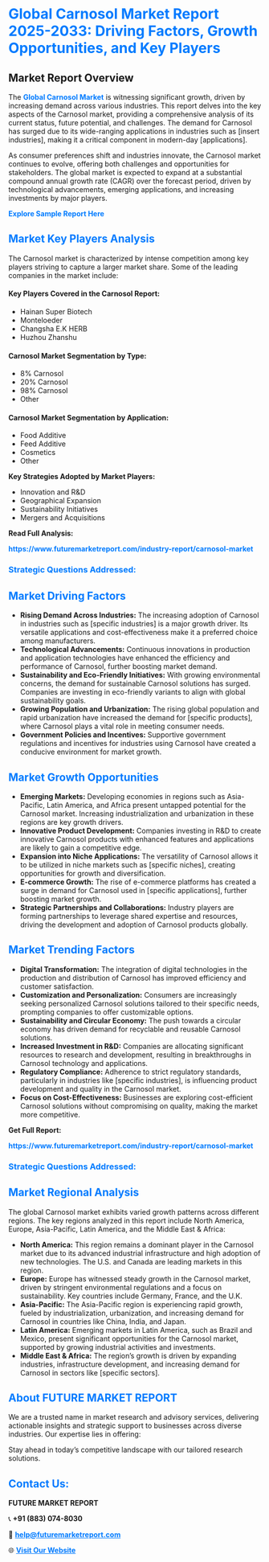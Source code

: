 <h1 style="color: #007BFF;">Global Carnosol Market Report 2025-2033: Driving Factors, Growth Opportunities, and Key Players</h1>

<section id="overview">
<h2>Market Report Overview</h2>
<p>The <a href="https://www.futuremarketreport.com/industry-report/carnosol-market" style="color: #007BFF; text-decoration: none;"><strong>Global Carnosol Market</strong></a> is witnessing significant growth, driven by increasing demand across various industries. This report delves into the key aspects of the Carnosol market, providing a comprehensive analysis of its current status, future potential, and challenges. The demand for Carnosol has surged due to its wide-ranging applications in industries such as [insert industries], making it a critical component in modern-day [applications].</p>
<p>As consumer preferences shift and industries innovate, the Carnosol market continues to evolve, offering both challenges and opportunities for stakeholders. The global market is expected to expand at a substantial compound annual growth rate (CAGR) over the forecast period, driven by technological advancements, emerging applications, and increasing investments by major players.</p>
</section>

<section id="overview">
<p><a href="https://www.futuremarketreport.com/request-sample/reportId=114669" style="color: #007BFF; text-decoration: none;"><strong>Explore Sample Report Here</strong></a></p>
</section>

<section id="key-players">
<h2 style="color: #007BFF;">Market Key Players Analysis</h2>
<p>The Carnosol market is characterized by intense competition among key players striving to capture a larger market share. Some of the leading companies in the market include:</p>
<h4>Key Players Covered in the Carnosol Report:</h4>
<ul><li>Hainan Super Biotech</li><li>Monteloeder</li><li>Changsha E.K HERB</li><li>Huzhou Zhanshu</li></ul>
<h4>Carnosol Market Segmentation by Type:</h4>
<ul><li>8% Carnosol</li><li>20% Carnosol</li><li>98% Carnosol</li><li>Other</li></ul>

<h4>Carnosol Market Segmentation by Application:</h4>
<ul><li>Food Additive</li><li>Feed Additive</li><li>Cosmetics</li><li>Other</li></ul>
<p><strong>Key Strategies Adopted by Market Players:</strong></p>
<ul>
<li>Innovation and R&D</li>
<li>Geographical Expansion</li>
<li>Sustainability Initiatives</li>
<li>Mergers and Acquisitions</li>
</ul>
</section>

<section>
<p><strong>Read Full Analysis: </strong></p><a href="https://www.futuremarketreport.com/industry-report/carnosol-market" style="color: #007BFF; text-decoration: none;"><strong>https://www.futuremarketreport.com/industry-report/carnosol-market</strong></a>
<h3 style="color: #007BFF;">Strategic Questions Addressed:</h3>
</section>

<section id="driving-factors">
<h2 style="color: #007BFF;">Market Driving Factors</h2>
<ul>
<li><strong>Rising Demand Across Industries:</strong> The increasing adoption of Carnosol in industries such as [specific industries] is a major growth driver. Its versatile applications and cost-effectiveness make it a preferred choice among manufacturers.</li>
<li><strong>Technological Advancements:</strong> Continuous innovations in production and application technologies have enhanced the efficiency and performance of Carnosol, further boosting market demand.</li>
<li><strong>Sustainability and Eco-Friendly Initiatives:</strong> With growing environmental concerns, the demand for sustainable Carnosol solutions has surged. Companies are investing in eco-friendly variants to align with global sustainability goals.</li>
<li><strong>Growing Population and Urbanization:</strong> The rising global population and rapid urbanization have increased the demand for [specific products], where Carnosol plays a vital role in meeting consumer needs.</li>
<li><strong>Government Policies and Incentives:</strong> Supportive government regulations and incentives for industries using Carnosol have created a conducive environment for market growth.</li>
</ul>
</section>

<section id="growth-opportunities">
<h2 style="color: #007BFF;">Market Growth Opportunities</h2>
<ul>
<li><strong>Emerging Markets:</strong> Developing economies in regions such as Asia-Pacific, Latin America, and Africa present untapped potential for the Carnosol market. Increasing industrialization and urbanization in these regions are key growth drivers.</li>
<li><strong>Innovative Product Development:</strong> Companies investing in R&D to create innovative Carnosol products with enhanced features and applications are likely to gain a competitive edge.</li>
<li><strong>Expansion into Niche Applications:</strong> The versatility of Carnosol allows it to be utilized in niche markets such as [specific niches], creating opportunities for growth and diversification.</li>
<li><strong>E-commerce Growth:</strong> The rise of e-commerce platforms has created a surge in demand for Carnosol used in [specific applications], further boosting market growth.</li>
<li><strong>Strategic Partnerships and Collaborations:</strong> Industry players are forming partnerships to leverage shared expertise and resources, driving the development and adoption of Carnosol products globally.</li>
</ul>
</section>

<section id="trending-factors">
<h2 style="color: #007BFF;">Market Trending Factors</h2>
<ul>
<li><strong>Digital Transformation:</strong> The integration of digital technologies in the production and distribution of Carnosol has improved efficiency and customer satisfaction.</li>
<li><strong>Customization and Personalization:</strong> Consumers are increasingly seeking personalized Carnosol solutions tailored to their specific needs, prompting companies to offer customizable options.</li>
<li><strong>Sustainability and Circular Economy:</strong> The push towards a circular economy has driven demand for recyclable and reusable Carnosol solutions.</li>
<li><strong>Increased Investment in R&D:</strong> Companies are allocating significant resources to research and development, resulting in breakthroughs in Carnosol technology and applications.</li>
<li><strong>Regulatory Compliance:</strong> Adherence to strict regulatory standards, particularly in industries like [specific industries], is influencing product development and quality in the Carnosol market.</li>
<li><strong>Focus on Cost-Effectiveness:</strong> Businesses are exploring cost-efficient Carnosol solutions without compromising on quality, making the market more competitive.</li>
</ul>
</section>

<section>
<p><strong>Get Full Report: </strong></p><a href="https://www.futuremarketreport.com/industry-report/carnosol-market" style="color: #007BFF; text-decoration: none;"><strong>https://www.futuremarketreport.com/industry-report/carnosol-market</strong></a>
<h3 style="color: #007BFF;">Strategic Questions Addressed:</h3>
</section>


<section id="regional-analysis">
<h2 style="color: #007BFF;">Market Regional Analysis</h2>
<p>The global Carnosol market exhibits varied growth patterns across different regions. The key regions analyzed in this report include North America, Europe, Asia-Pacific, Latin America, and the Middle East & Africa:</p>
<ul>
<li><strong>North America:</strong> This region remains a dominant player in the Carnosol market due to its advanced industrial infrastructure and high adoption of new technologies. The U.S. and Canada are leading markets in this region.</li>
<li><strong>Europe:</strong> Europe has witnessed steady growth in the Carnosol market, driven by stringent environmental regulations and a focus on sustainability. Key countries include Germany, France, and the U.K.</li>
<li><strong>Asia-Pacific:</strong> The Asia-Pacific region is experiencing rapid growth, fueled by industrialization, urbanization, and increasing demand for Carnosol in countries like China, India, and Japan.</li>
<li><strong>Latin America:</strong> Emerging markets in Latin America, such as Brazil and Mexico, present significant opportunities for the Carnosol market, supported by growing industrial activities and investments.</li>
<li><strong>Middle East & Africa:</strong> The region’s growth is driven by expanding industries, infrastructure development, and increasing demand for Carnosol in sectors like [specific sectors].</li>
</ul>
</section>

<footer>
<h2 style="color: #007BFF;">About FUTURE MARKET REPORT</h2>
<p>We are a trusted name in market research and advisory services, delivering actionable insights and strategic support to businesses across diverse industries. Our expertise lies in offering:</p>

<p>Stay ahead in today’s competitive landscape with our tailored research solutions.</p>

<h2 style="color: #007BFF;">Contact Us:</h2>
<p><strong>FUTURE MARKET REPORT</strong></p>
<p>📞 <strong>+91 (883) 074-8030</strong></p>
<p>📧 <strong><a href="mailto:help@futuremarketreport.com" style="color: #007BFF;">help@futuremarketreport.com</a></strong></p>
<p>🌐 <strong><a href="https://www.futuremarketreport.com/" style="color: #007BFF;">Visit Our Website</a></strong></p>
</footer>